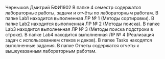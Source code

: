 Чернышов Дмитрий
БФИ1902 
В папке 4 семестр содержатся лабораторные работы, задачи и отчёты по лабораторным работам.
В папке Lab1 находится выполненная ЛР № 1 (Методы сортировки). 
В папке Lab2 находится выполненная ЛР № 2 (Методы поиска).
В папке Lab3 находится выполненная ЛР № 3 (Методы поиска подстроки в строке). 
В папке Lab4 находится выполненная ЛР № 4 (Реализация задач с использованием стеков и деков). 
В папке Tasks находятся выполненные задания. 
В папке Отчеты содержатся отчеты к вышеуказанным лабораторным работам.
